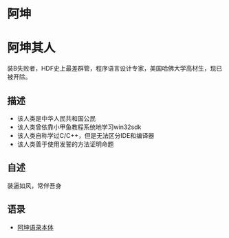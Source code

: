 阿坤
======================

阿坤其人
======================
装B失败者，HDF史上最差群管，程序语言设计专家，美国哈佛大学高材生，现已被开除。

描述
----------------------
* 该人类是中华人民共和国公民
* 该人类曾依靠小甲鱼教程系统地学习win32sdk
* 该人类自称学过C/C++，但是无法区分IDE和编译器
* 该人类善于使用发誓的方法证明命题

自述
-----------
装逼如风，常伴吾身

语录
-----------
* [阿坤语录本体](https://github.com/DogeStudio/Doge_Quotations/blob/master/akun_Quotations.md)